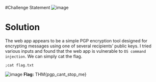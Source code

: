 #Challenge Statement
![image](https://github.com/user-attachments/assets/ea48e5f0-8b6a-4849-8408-f522ae894af9)

# Solution
The web app appears to be a simple PGP encryption tool designed for encrypting messages using one of several recipients’ public keys. 
I tried various inputs and found that the web app is vulnerable to `OS command injection`. We can simply cat the flag.  
```
;cat flag.txt
```
![image](https://github.com/user-attachments/assets/24daf624-0abf-48df-8546-74993fd689d0)
**Flag:** THM{pgp_cant_stop_me}

